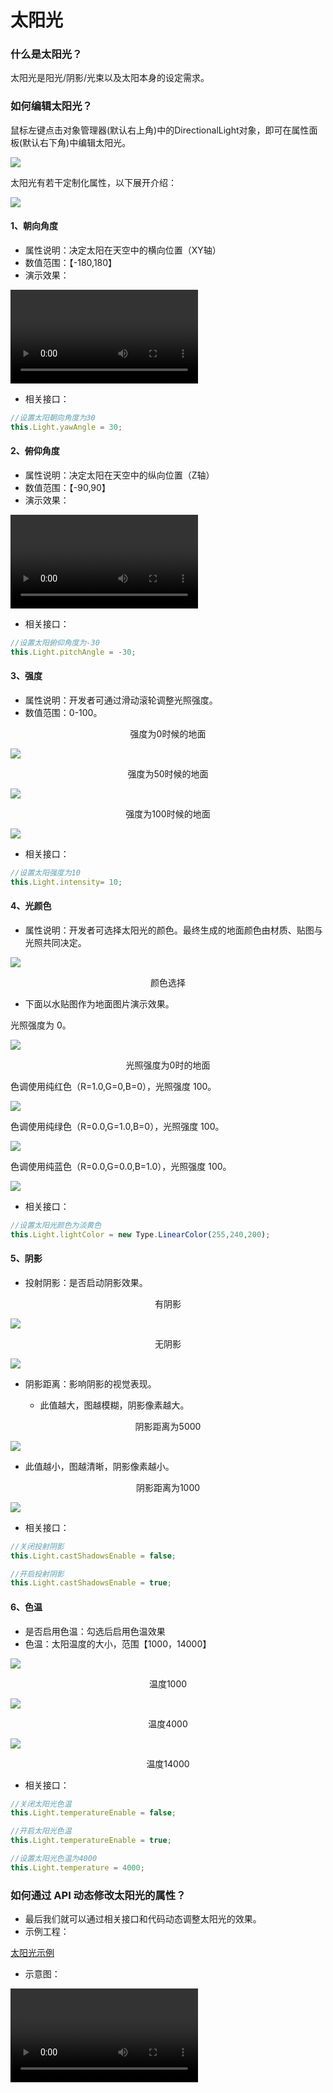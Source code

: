 # 太阳光

### 什么是太阳光？

太阳光是阳光/阴影/光束以及太阳本身的设定需求。

### 如何编辑太阳光？

鼠标左键点击对象管理器(默认右上角)中的DirectionalLight对象，即可在属性面板(默认右下角)中编辑太阳光。

![](https://cdn.233xyx.com/1682496565838_390.PNG)

太阳光有若干定制化属性，以下展开介绍：

![](https://cdn.233xyx.com/1682496653985_801.PNG)

#### 1、朝向角度

- 属性说明：决定太阳在天空中的横向位置（XY轴）
- 数值范围：【-180,180】
- 演示效果：

<video controls src="https://cdn.233xyx.com/1682496673529_626.mp4"></video>

- 相关接口：

```ts
//设置太阳朝向角度为30
this.Light.yawAngle = 30;
```

#### 2、俯仰角度

- 属性说明：决定太阳在天空中的纵向位置（Z轴）
- 数值范围：【-90,90】
- 演示效果：

<video controls src="(https://cdn.233xyx.com/1682496689797_482.mp4)"></video>

- 相关接口：

```ts
//设置太阳俯仰角度为-30
this.Light.pitchAngle = -30;
```

#### 3、强度

- 属性说明：开发者可通过滑动滚轮调整光照强度。
- 数值范围：0-100。
<div style="text-align: center">强度为0时候的地面</div>

![](https://cdn.233xyx.com/1682496758313_708.PNG)

<div style="text-align: center">强度为50时候的地面</div>

![](https://cdn.233xyx.com/1682496924716_543.PNG)

<div style="text-align: center">强度为100时候的地面</div>

![](https://cdn.233xyx.com/1682496937447_114.PNG)

- 相关接口：

```ts
//设置太阳强度为10
this.Light.intensity= 10;
```

#### 4、光颜色

- 属性说明：开发者可选择太阳光的颜色。最终生成的地面颜色由材质、贴图与光照共同决定。

![](https://cdn.233xyx.com/1682496951113_980.PNG)

<div style="text-align: center">颜色选择</div>

- 下面以水贴图作为地面图片演示效果。

光照强度为 0。

![](https://wstatic-a1.233leyuan.com/productdocs/static/boxcnvopE5Qg0JsznULpKqmg8Ef.png)

<div style="text-align: center">光照强度为0时的地面</div>

色调使用纯红色（R=1.0,G=0,B=0），光照强度 100。

![](https://wstatic-a1.233leyuan.com/productdocs/static/boxcndjrMltYS0rNkDueZvs42rc.png)

色调使用纯绿色（R=0.0,G=1.0,B=0），光照强度 100。

![](https://wstatic-a1.233leyuan.com/productdocs/static/boxcnuIhJiz8w3rvyGUxwtYI8tb.png)

色调使用纯蓝色（R=0.0,G=0.0,B=1.0），光照强度 100。

![](https://wstatic-a1.233leyuan.com/productdocs/static/boxcn3brnUChnTSb3wJuGrnCqeg.png)

- 相关接口：

```ts
//设置太阳光颜色为淡黄色
this.Light.lightColor = new Type.LinearColor(255,240,200);
```

#### 5、阴影

- 投射阴影：是否启动阴影效果。

<div style="text-align: center">有阴影</div>

![](https://cdn.233xyx.com/1682496962624_098.PNG)

<div style="text-align: center">无阴影</div>

![](https://cdn.233xyx.com/1682496976042_699.PNG)

- 阴影距离：影响阴影的视觉表现。

  - 此值越大，图越模糊，阴影像素越大。

<div style="text-align: center">阴影距离为5000</div>

![](https://cdn.233xyx.com/1682496995125_331.PNG)

- 此值越小，图越清晰，阴影像素越小。

<div style="text-align: center">阴影距离为1000</div>

![](https://cdn.233xyx.com/1682497007917_744.PNG)

- 相关接口：

```ts
//关闭投射阴影
this.Light.castShadowsEnable = false;

//开启投射阴影
this.Light.castShadowsEnable = true;
```

#### 6、色温

- 是否启用色温：勾选后启用色温效果
- 色温：太阳温度的大小，范围【1000，14000】

![](https://cdn.233xyx.com/1682497045786_681.PNG)

<div style="text-align: center">温度1000</div>

![](https://cdn.233xyx.com/1682497065043_327.PNG)

<div style="text-align: center">温度4000</div>

![](https://cdn.233xyx.com/1682497091239_037.PNG)

<div style="text-align: center">温度14000</div>

- 相关接口：

```ts
//关闭太阳光色温
this.Light.temperatureEnable = false;

//开启太阳光色温
this.Light.temperatureEnable = true;

//设置太阳光色温为4000
this.Light.temperature = 4000;
```

### 如何通过 API 动态修改太阳光的属性？

- 最后我们就可以通过相关接口和代码动态调整太阳光的效果。
- 示例工程：

[太阳光示例](https://cdn.233xyx.com/1682499048999_316.rar)

- 示意图：

<video controls src="(https://cdn.233xyx.com/1682497111605_636.mp4)"></video>
